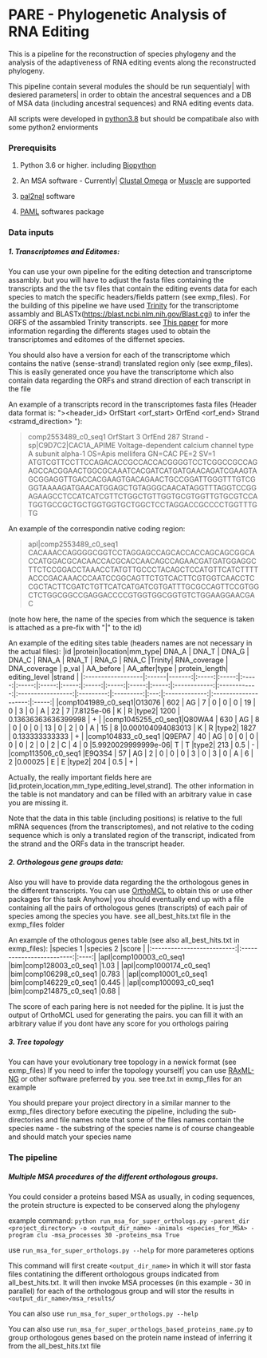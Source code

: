 # PARE - Phylogenetic Analysis of RNA Editing

This is a pipeline for the reconstruction of species phylogeny 
and the analysis of the adaptiveness of RNA editing events along the reconstructed phylogeny.

This pipeline contain several modules the should be run sequentialy| with desiered parameters| 
in order to obtain the ancestral sequences and a DB of MSA data (including ancestral sequences) and RNA editing events data.

All scripts were developed in [python3.8](https://www.python.org/downloads/release/python-380/) but should be compatibale also with some python2 enviorments


### Prerequisits

1. Python 3.6 or higher. including [Biopython](https://biopython.org/docs/1.75/api/Bio.html)

2. An MSA software - Currently| [Clustal Omega](https://www.ebi.ac.uk/Tools/msa/clustalo/) or [Muscle](https://www.ebi.ac.uk/Tools/msa/muscle/) are supported 

3. [pal2nal](http://www.bork.embl.de/pal2nal/) software

4. [PAML](http://abacus.gene.ucl.ac.uk/software/paml.html) softwares package


### Data inputs

##### 1. Transcriptomes and Editomes:
You can use your own pipeline for the editing detection and transcriptome assambly.
but you will have to adjust the fasta files containing the transcripts and the the tsv files that contain the editing events data for each species
to match the specific headers/fields pattern (see exmp_files).
For the building of this pipeline we have used [Trinity](https://github.com/trinityrnaseq/trinityrnaseq/wiki) for the transcriptome assambly and BLASTx(https://blast.ncbi.nlm.nih.gov/Blast.cgi) to infer the ORFS of the assambled Trinity transcripts.
see [This paper](https://www.sciencedirect.com/science/article/pii/S0092867417303446) for more information regarding the differents stages used to obtain the transcriptomes and editomes of the differnet species.

You should also have a version for each of the transcriptome which contains the native (sense-strand) translated region only (see exmp_files).
This is easily generated once you have the transcriptome which also contain data regarding the ORFs and strand direction of each transcript in the file

An example of a transcripts record in the transcriptomes fasta files (Header data format is: "><header_id>	OrfStart	<orf_start>	OrfEnd	<orf_end>	Strand	<stramd_direction>	<protein description>"):

>comp2553489_c0_seq1	OrfStart	3	OrfEnd	287	Strand	-	sp|C9D7C2|CAC1A_APIME Voltage-dependent calcium channel type A subunit alpha-1 OS=Apis mellifera GN=CAC PE=2 SV=1
ATGTCGTTCCTTCCAGACACCGCCACCACGGGGTCCTCGGCCGCCAGAGCCACGGAACTGGCGCAAATCACGATCATGATGAACAGATCGAAGTAGCGGAGGTTGACCACGAAGTGACAGAACTGCCGGATTGGGTTTGTCGGGTAAAAGATGAACATGGAGCTGTAGGGCAACATAGGTTTAGGTCCGGAGAAGCCTCCATCATCGTTCTGGCTGTTGGTGCGTGGTTGTGCGTCCATGGTGCCGCTGCTGGTGGTGCTGGCTCCTAGGACCGCCCCTGGTTTGTG 


An example of the correspondin native coding region:

>apl|comp2553489_c0_seq1
CACAAACCAGGGGCGGTCCTAGGAGCCAGCACCACCAGCAGCGGCACCATGGACGCACAACCACGCACCAACAGCCAGAACGATGATGGAGGCTTCTCCGGACCTAAACCTATGTTGCCCTACAGCTCCATGTTCATCTTTTACCCGACAAACCCAATCCGGCAGTTCTGTCACTTCGTGGTCAACCTCCGCTACTTCGATCTGTTCATCATGATCGTGATTTGCGCCAGTTCCGTGGCTCTGGCGGCCGAGGACCCCGTGGTGGCGGTGTCTGGAAGGAACGAC

(note how here, the name of the species from which the sequence is taken is attached as a pre-fix with "|" to the id)


An example of the editing sites table (headers names are not necessary in the actual files):
|id					|protein|location|mm_type| DNA_A | DNA_T | DNA_G | DNA_C | RNA_A | RNA_T | RNA_G | RNA_C |Trinity| RNA_coverage | DNA_coverage | p_val			   | AA_before | AA_after|type | protein_length| editing_level		  |strand |
|:------------------|:------|-------:|:-----:|:-----:|:-----:|:-----:|:-----:|:-----:|:-----:|:-----:|:-----:|:-----:|:------------:|:------------:|:-----------------:|:---------:|:---------:|:---:|:-------------:|:--------------------:|:-----:|
|comp1041989_c0_seq1|O13076 |	602  |  AG	 |	7	 |	0	 |	0	 |	0	 |	19	 |	0	 |	3	 |	0	 |	A	 |	22		    |		7	   |7.8125e-06		   |	K		  |	R		|type2|	1200		 |	0.13636363636399998	|	+	|
|comp1045255_c0_seq1|Q80WA4	|	630  |  AG	 |	8	 |	0	 |	0	 |	0	 |	13	 |	0	 |	2	 |	0	 |	A	 |	15		    |		8	   |0.000104094083013  |	K		  |	R		|type2|	1827		 |	0.133333333333		|	+	|
|comp104833_c0_seq1	|Q9EPA7	|	40	 |  AG	 |	0	 |	0	 |	0	 |	0	 |	0	 |	2	 |	0	 |	2	 |	C	 |	4		    |		0	   |5.9920029999999e-06|	T		  |	T		|type2|	213			 |	0.5					|	-	|
|comp113506_c0_seq1	|E9Q3S4	|	57	 |  AG	 |	2	 |	0	 |	0	 |	0	 |	3	 |	0	 |	3	 |	0	 |	A	| 	6	   	    |		2	   |0.00025			   |	E		  |	E		|type2|	204			 |	0.5					|	+	|

Actually, the really important fields here are [id,protein,location,mm_type,editing_level,strand]. The other information in the table is not mandatory and can be filled with an arbitrary value in case you are missing it.

Note that the data in this table (including positions) is relative to the full mRNA sequences (from the transcriptomes), and not relative to the coding sequence which is only a translated region of the transcript, indicated from the strand and the ORFs data in the transcript header.


##### 2. Orthologous gene groups data:
Also you will have to provide data regarding the the orthologous genes in the different transcripts.
You can use [OrthoMCL](https://orthomcl.org/orthomcl/app) to obtain this or use other packages for this task
Anyhow| you should eventually end up with a file containing all the pairs of orthologous genes (transcripts) of each pair of species among the species you have.
see all_best_hits.txt file in the exmp_files folder

An example of the othologous genes table (see also all_best_hits.txt in exmp_files):
|species 1					 |species 2					 |score |
|:--------------------------:|:-------------------------:|:----:|
|apl&#124;comp100003_c0_seq1	|bim&#124;comp128003_c0_seq1	|1.03	|
|apl&#124;comp1000174_c0_seq1	|bim&#124;comp106298_c0_seq1	|0.783	|
|apl&#124;comp10001_c0_seq1		|bim&#124;comp146229_c0_seq1	|0.445	|
|apl&#124;comp100093_c0_seq1		|bim&#124;comp214875_c0_seq1	|0.68	|

The score of each paring here is not needed for the pipline. It is just the output of OrthoMCL used for generating the pairs.
you can fill it with an arbitrary value if you dont have any score for you orthologs pairing 


##### 3. Tree topology
You can have your evolutionary tree topology in a newick format (see exmp_files)
If you need to infer the topology yourself| you can use [RAxML-NG](https://github.com/amkozlov/raxml-ng) or other software preferred by you.
see tree.txt in exmp_files for an example

You should prepare your project directory in a similar manner to the exmp_files directory before executing the pipeline, including the sub-directories and file names
note that some of the files names contain the species name - the substring of the species name is of course changeable and should match your species name

### The pipeline

##### Multiple MSA procedures of the different orthologous groups. 
You could consider a proteins based MSA as usually, in coding sequences, the protein structure is expected to be conserved along the phylogeny

example command:
`python run_msa_for_super_orthologs.py -parent_dir <project_directory> -o <output_dir_name> -animals <species_for_MSA> -program clu -msa_processes 30 -proteins_msa True`

use `run_msa_for_super_orthologs.py --help` for more parameteres options

This command will first create `<output_dir_name>` in which it will stor fasta files contatining the different orthologous groups indicated from all_best_hits.txt.
It will then invoke MSA processes (in this example - 30 in parallel) for each of the orthologous group and will stor the results in `<output_dir_name>/msa_results/`

You can also use `run_msa_for_super_orthologs.py --help`

You can also use `run_msa_for_super_orthologs_based_proteins_name.py` to group orthologous genes based on the protein name instead of inferring it from the all_best_hits.txt file






